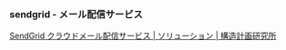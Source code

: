### sendgrid - メール配信サービス
[SendGrid クラウドメール配信サービス | ソリューション | 構造計画研究所](https://www.kke.co.jp/solution/theme/sendgrid.html)
